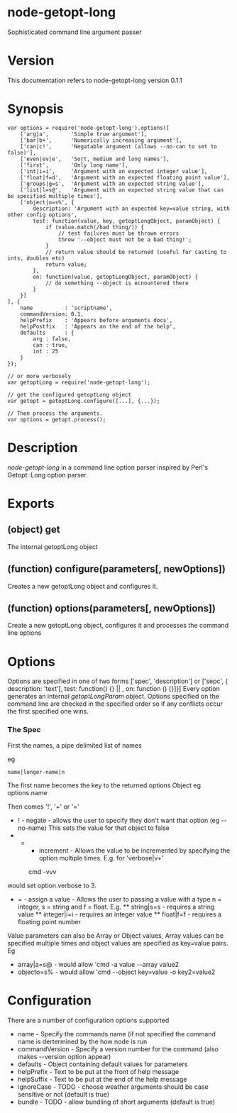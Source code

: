 node-getopt-long
================

Sophisticated command line argument passer

Version
=======

This documentation refers to node-getopt-long version 0.1.1

Synopsis
========

    var options = require('node-getopt-long').options([
        ['arg|a',       'Simple true argument'],
        ['bar|b+',      'Numerically increasing argument'],
        ['can|c!',      'Negatable argument (allows --no-can to set to false)'],
        ['even|ev|e',   'Sort, medium and long names'],
        ['first',       'Only long name'],
        ['int|i=i',     'Argument with an expected integer value'],
        ['float|f=d',   'Argument with an expected floating point value'],
        ['groups|g=s',  'Argument with an expected string value'],
        ['list|l=s@',   'Argument with an expected string value that can be specified multiple times'],
        ['object|o=s%', {
            description: 'Argument with an expected key=value string, with other config options',
            test: function(value, key, getoptLongObject, paramObject) {
                if (value.match(/bad thing/)) {
                    // test failures must be thrown errors
                    throw '--object must not be a bad thing!';
                }
                // return value should be returned (useful for casting to ints, doubles etc)
                return value;
            },
            on: function(value, getoptLongObject, paramObject) {
                // do something --object is ecnountered there
            }
        }]
    ], {
        name          : 'scriptname',
        commandVersion: 0.1,
        helpPrefix    : 'Appears before arguments docs',
        helpPostfix   : 'Appears an the end of the help',
        defaults      : {
            arg : false,
            can : true,
            int : 25
        }
    });

    // or more verbosely
    var getoptLong = require('node-getopt-long');

    // get the configured getoptLong object
    var getopt = getoptLong.configure([...], {...});

    // Then process the arguments.
    var options = getopt.process();

Description
===========

*node-getopt-long* in a command line option parser inspired by Perl's Getopt::Long option parser.

Exports
=======

(object) get
------------

The internal getoptLong object

(function) configure(parameters[, newOptions])
----------------------------------------------

Creates a new getoptLong object and configures it.

(function) options(parameters[, newOptions])
--------------------------------------------

Create a new getoptLong object, configures it and processes the command line options

Options
=======

Options are specified in one of two forms ['spec', 'description'] or
['sepc', { description: 'text'[, test: function() {} || , on: function () {}]}]
Every option generates an internal *getoptLongParam* object. Options specified
on the command line are checked in the specified order so if any conflicts
occur the first specified one wins.

### The Spec

First the names, a pipe delimited list of names

eg

    name|longer-name|n

The first name becomes the key to the returned options Object eg options.name

Then comes '!', '+' or '='

* ! - negate - allows the user to specify they don't want that option (eg --no-name)
This sets the value for that object to false
* + - increment - Allows the value to be incremented by specifying the option
multiple times. E.g. for 'verbose|v+'

    cmd -vvv

would set option.verbose to 3.
* = - assign a value - Allows the user to passing a value with a type n = integer,
s = string and f = float. E.g.
** string|s=s - requires a string value
** integer|i=i - requires an integer value
** float|f=f - requires a floating point number

Value parameters can also be Array or Object values, Array values can be specified
multiple times and object values are specified as key=value pairs. Eg

* array|a=s@ - would allow 'cmd -a value --array value2
* objecto=s% - would allow 'cmd --object key=value -o key2=value2

Configuration
=============

There are a number of configuration options supported

* name - Specify the commands name (if not specified the command name is dertermined by the how node is run
* commandVersion - Specify a version number for the command (also makes --version option appear)
* defaults - Object containing default values for parameters
* helpPrefix - Text to be put at the front of help message
* helpSuffix - Text to be put at the end of the help message
* ignoreCase - TODO - choose weather arguments should be case sensitive or not (default is true)
* bundle - TODO - allow bundling of short arguments (default is true)

